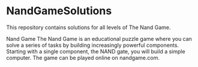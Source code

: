 # NandGameSolutions
This repository contains solutions for all levels of The Nand Game.

Nand Game
The Nand Game is an educational puzzle game where you can solve a series of tasks by building increasingly powerful components. Starting with a single component, the NAND gate, you will build a simple computer.
The game can be played online on nandgame.com.
